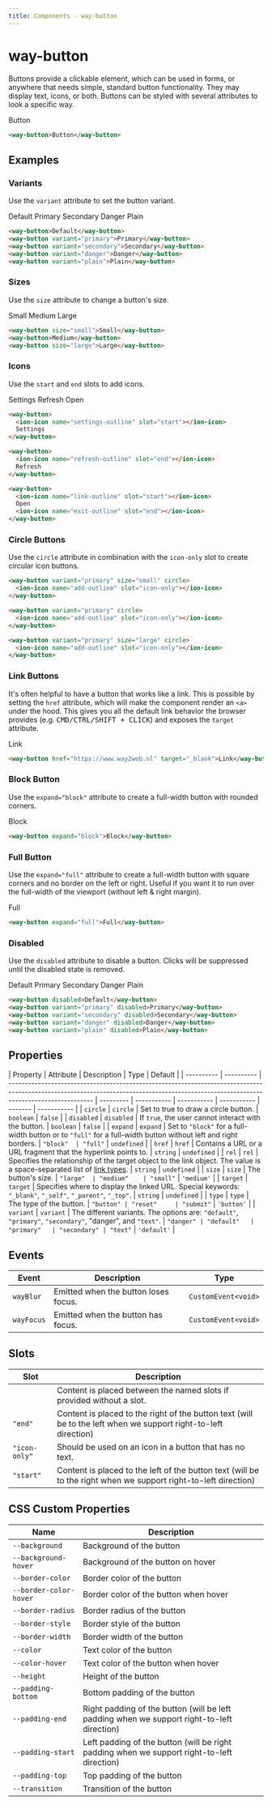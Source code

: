 ```yaml
---
title: Components - way-button
---
```


# way-button

<div class="bg-white rounded-lg shadow-lg p-8 block">

Buttons provide a clickable element, which can be used in forms, or anywhere that needs simple, standard button functionality. They may display text, icons, or both. Buttons can be styled with several attributes to look a specific way.

<way-button>Button</way-button>

```html
<way-button>Button</way-button>
```

## Examples

### Variants

Use the `variant` attribute to set the button variant.

<way-button>Default</way-button>
<way-button variant="primary">Primary</way-button>
<way-button variant="secondary">Secondary</way-button>
<way-button variant="danger">Danger</way-button>
<way-button variant="plain">Plain</way-button>

```html
<way-button>Default</way-button>
<way-button variant="primary">Primary</way-button>
<way-button variant="secondary">Secondary</way-button>
<way-button variant="danger">Danger</way-button>
<way-button variant="plain">Plain</way-button>
```

### Sizes

Use the `size` attribute to change a button's size.

<way-button size="small">Small</way-button>
<way-button>Medium</way-button>
<way-button size="large">Large</way-button>

```html
<way-button size="small">Small</way-button>
<way-button>Medium</way-button>
<way-button size="large">Large</way-button>
```

### Icons

Use the `start` and `end` slots to add icons.

<way-button>
  <ion-icon name="settings-outline" slot="start"></ion-icon>
  Settings
</way-button>
<way-button>
  <ion-icon name="refresh-outline" slot="end"></ion-icon>
  Refresh
</way-button>
<way-button>
  <ion-icon name="link-outline" slot="start"></ion-icon>
  Open
  <ion-icon name="exit-outline" slot="end"></ion-icon>
</way-button>

```html
<way-button>
  <ion-icon name="settings-outline" slot="start"></ion-icon>
  Settings
</way-button>

<way-button>
  <ion-icon name="refresh-outline" slot="end"></ion-icon>
  Refresh
</way-button>

<way-button>
  <ion-icon name="link-outline" slot="start"></ion-icon>
  Open
  <ion-icon name="exit-outline" slot="end"></ion-icon>
</way-button>
```

### Circle Buttons

Use the `circle` attribute in combination with the `icon-only` slot to create circular icon buttons.

<way-button variant="primary" size="small" circle>
  <ion-icon name="add-outline" slot="icon-only"></ion-icon>
</way-button>
<way-button variant="primary" circle>
  <ion-icon name="add-outline" slot="icon-only"></ion-icon>
</way-button>
<way-button variant="primary" size="large" circle>
  <ion-icon name="add-outline" slot="icon-only"></ion-icon>
</way-button>

```html
<way-button variant="primary" size="small" circle>
  <ion-icon name="add-outline" slot="icon-only"></ion-icon>
</way-button>

<way-button variant="primary" circle>
  <ion-icon name="add-outline" slot="icon-only"></ion-icon>
</way-button>

<way-button variant="primary" size="large" circle>
  <ion-icon name="add-outline" slot="icon-only"></ion-icon>
</way-button>
```

### Link Buttons

It's often helpful to have a button that works like a link. This is possible by setting the `href` attribute, which will make the component render an `<a>` under the hood. This gives you all the default link behavior the browser provides (e.g. <kbd>CMD/CTRL/SHIFT + CLICK</kbd>) and exposes the `target` attribute.

<way-button href="https://www.way2web.nl" target="_blank">Link</way-button>

```html
<way-button href="https://www.way2web.nl" target="_blank">Link</way-button>
```

### Block Button

Use the `expand="block"` attribute to create a full-width button with rounded corners.

<way-button expand="block">Block</way-button>

```html
<way-button expand="block">Block</way-button>
```

### Full Button

Use the `expand="full"` attribute to create a full-width button with square corners and no border on the left or right. Useful if you want it to run over the full-width of the viewport (without left & right margin).

<way-button expand="full">Full</way-button>

```html
<way-button expand="full">Full</way-button>
```

### Disabled

Use the `disabled` attribute to disable a button. Clicks will be suppressed until the disabled state is removed.

<way-button disabled>Default</way-button>
<way-button variant="primary" disabled>Primary</way-button>
<way-button variant="secondary" disabled>Secondary</way-button>
<way-button variant="danger" disabled>Danger</way-button>
<way-button variant="plain" disabled>Plain</way-button>

```html
<way-button disabled>Default</way-button>
<way-button variant="primary" disabled>Primary</way-button>
<way-button variant="secondary" disabled>Secondary</way-button>
<way-button variant="danger" disabled>Danger</way-button>
<way-button variant="plain" disabled>Plain</way-button>
```

## Properties

| Property   | Attribute  | Description                                                                                                                                                                            | Type      | Default     |
| ---------- | ---------- | -------------------------------------------------------------------------------------------------------------------------------------------------------------------------------------- | --------- | ----------- | ----------- | ----------- | ------- | ----------- |
| `circle`   | `circle`   | Set to true to draw a circle button.                                                                                                                                                   | `boolean` | `false`     |
| `disabled` | `disabled` | If `true`, the user cannot interact with the button.                                                                                                                                   | `boolean` | `false`     |
| `expand`   | `expand`   | Set to `"block"` for a full-width button or to `"full"` for a full-width button without left and right borders.                                                                        | `"block"  | "full"`     | `undefined` |
| `href`     | `href`     | Contains a URL or a URL fragment that the hyperlink points to.                                                                                                                         | `string`  | `undefined` |
| `rel`      | `rel`      | Specifies the relationship of the target object to the link object. The value is a space-separated list of [link types](https://developer.mozilla.org/en-US/docs/Web/HTML/Link_types). | `string`  | `undefined` |
| `size`     | `size`     | The button's size.                                                                                                                                                                     | `"large"  | "medium"    | "small"`    | `'medium'`  |
| `target`   | `target`   | Specifies where to display the linked URL. Special keywords: `"_blank"`, `"_self"`, `"_parent"`, `"_top"`.                                                                             | `string`  | `undefined` |
| `type`     | `type`     | The type of the button.                                                                                                                                                                | `"button" | "reset"     | "submit"`   | `'button'`  |
| `variant`  | `variant`  | The different variants. The options are: `"default"`, `"primary"`, `"secondary"`, "danger", and `"text"`.                                                                              | `"danger" | "default"   | "primary"   | "secondary" | "text"` | `'default'` |

## Events

| Event      | Description                          | Type                |
| ---------- | ------------------------------------ | ------------------- |
| `wayBlur`  | Emitted when the button loses focus. | `CustomEvent<void>` |
| `wayFocus` | Emitted when the button has focus.   | `CustomEvent<void>` |

## Slots

| Slot          | Description                                                                                                     |
| ------------- | --------------------------------------------------------------------------------------------------------------- |
|               | Content is placed between the named slots if provided without a slot.                                           |
| `"end"`       | Content is placed to the right of the button text (will be to the left when we support right-to-left direction) |
| `"icon-only"` | Should be used on an icon in a button that has no text.                                                         |
| `"start"`     | Content is placed to the left of the button text (will be to the right when we support right-to-left direction) |

## CSS Custom Properties

| Name                   | Description                                                                                |
| ---------------------- | ------------------------------------------------------------------------------------------ |
| `--background`         | Background of the button                                                                   |
| `--background-hover`   | Background of the button on hover                                                          |
| `--border-color`       | Border color of the button                                                                 |
| `--border-color-hover` | Border color of the button when hover                                                      |
| `--border-radius`      | Border radius of the button                                                                |
| `--border-style`       | Border style of the button                                                                 |
| `--border-width`       | Border width of the button                                                                 |
| `--color`              | Text color of the button                                                                   |
| `--color-hover`        | Text color of the button when hover                                                        |
| `--height`             | Height of the button                                                                       |
| `--padding-bottom`     | Bottom padding of the button                                                               |
| `--padding-end`        | Right padding of the button (will be left padding when we support right-to-left direction) |
| `--padding-start`      | Left padding of the button (will be right padding when we support right-to-left direction) |
| `--padding-top`        | Top padding of the button                                                                  |
| `--transition`         | Transition of the button                                                                   |

</div>
